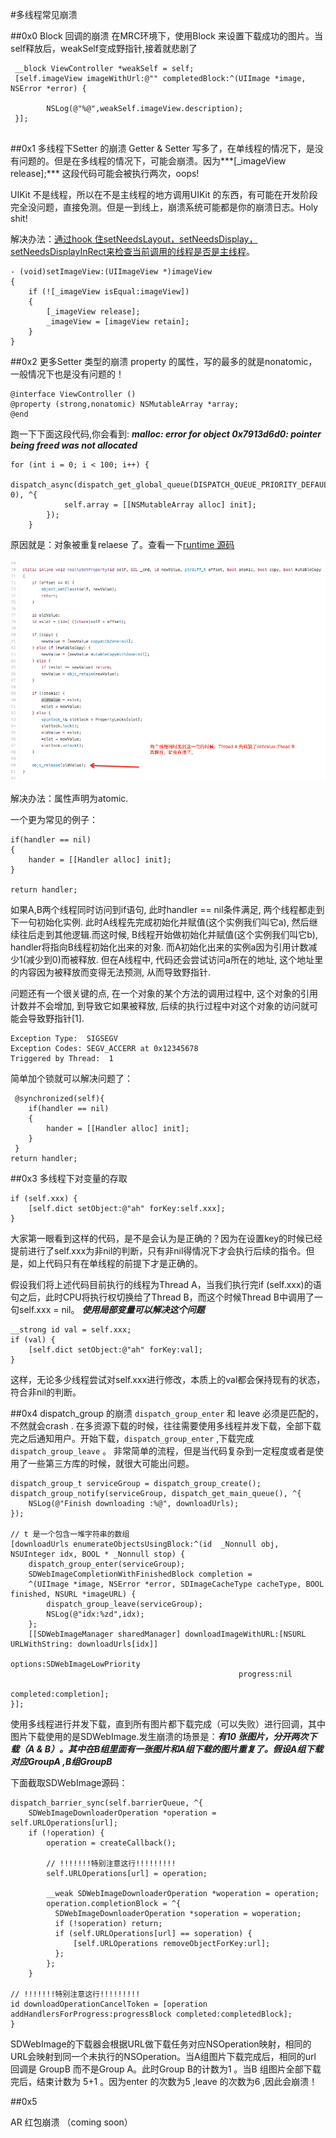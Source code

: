 

#多线程常见崩溃

##0x0 Block 回调的崩溃
在MRC环境下，使用Block 来设置下载成功的图片。当self释放后，weakSelf变成野指针,接着就悲剧了

```
 __block ViewController *weakSelf = self;
 [self.imageView imageWithUrl:@"" completedBlock:^(UIImage *image, NSError *error) {
        
        NSLog(@"%@",weakSelf.imageView.description);
 }];
 
```

##0x1 多线程下Setter 的崩溃
Getter & Setter 写多了，在单线程的情况下，是没有问题的。但是在多线程的情况下，可能会崩溃。因为***[_imageView release];*** 这段代码可能会被执行两次，oops!

UIKit 不是线程，所以在不是主线程的地方调用UIKit 的东西，有可能在开发阶段完全没问题，直接免测。但是一到线上，崩溃系统可能都是你的崩溃日志。Holy shit!

解决办法：[通过hook 住setNeedsLayout，setNeedsDisplay，setNeedsDisplayInRect来检查当前调用的线程是否是主线程](https://gist.github.com/steipete/5664345)。


```
- (void)setImageView:(UIImageView *)imageView
{
    if (![_imageView isEqual:imageView])
    {
        [_imageView release];
        _imageView = [imageView retain];
    }
}

```


##0x2 更多Setter 类型的崩溃
property 的属性，写的最多的就是nonatomic，一般情况下也是没有问题的！

```
@interface ViewController ()
@property (strong,nonatomic) NSMutableArray *array;
@end

```

跑一下下面这段代码,你会看到:
***malloc: error for object 0x7913d6d0: pointer being freed was not allocated***

```
for (int i = 0; i < 100; i++) {
        dispatch_async(dispatch_get_global_queue(DISPATCH_QUEUE_PRIORITY_DEFAULT, 0), ^{
            self.array = [[NSMutableArray alloc] init];
        });
    }    
```

原因就是：对象被重复relaese 了。查看一下[runtime 源码](https://github.com/opensource-apple/objc4/blob/master/runtime/objc-accessors.mm)

![](./1.png)

解决办法：属性声明为atomic.

一个更为常见的例子：

```
if(handler == nil)
{
	hander = [[Handler alloc] init];
}

return handler;
```

如果A,B两个线程同时访问到if语句, 此时handler == nil条件满足, 两个线程都走到下一句初始化实例.
此时A线程先完成初始化并赋值(这个实例我们叫它a), 然后继续往后走到其他逻辑.而这时候, B线程开始做初始化并赋值(这个实例我们叫它b), handler将指向B线程初始化出来的对象. 而A初始化出来的实例a因为引用计数减少1(减少到0)而被释放. 但在A线程中, 代码还会尝试访问a所在的地址, 这个地址里的内容因为被释放而变得无法预测, 从而导致野指针.

问题还有一个很关键的点, 在一个对象的某个方法的调用过程中, 这个对象的引用计数并不会增加, 到导致它如果被释放, 后续的执行过程中对这个对象的访问就可能会导致野指针[1].

```
Exception Type:  SIGSEGV
Exception Codes: SEGV_ACCERR at 0x12345678
Triggered by Thread:  1
```

简单加个锁就可以解决问题了：

```
 @synchronized(self){
 	if(handler == nil)
	{
		hander = [[Handler alloc] init];
	}
 }
return handler;
```


##0x3 多线程下对变量的存取
```
if (self.xxx) {
    [self.dict setObject:@"ah" forKey:self.xxx];
}
```

大家第一眼看到这样的代码，是不是会认为是正确的？因为在设置key的时候已经提前进行了self.xxx为非nil的判断，只有非nil得情况下才会执行后续的指令。但是，如上代码只有在单线程的前提下才是正确的。

假设我们将上述代码目前执行的线程为Thread A，当我们执行完if (self.xxx)的语句之后，此时CPU将执行权切换给了Thread B，而这个时候Thread B中调用了一句self.xxx = nil。 ***使用局部变量可以解决这个问题***

```
__strong id val = self.xxx;
if (val) {
    [self.dict setObject:@"ah" forKey:val];
}
```

这样，无论多少线程尝试对self.xxx进行修改，本质上的val都会保持现有的状态，符合非nil的判断。

##0x4 dispatch_group 的崩溃
```dispatch_group_enter``` 和 leave 必须是匹配的，不然就会crash . 在多资源下载的时候，往往需要使用多线程并发下载，全部下载完之后通知用户。开始下载，```dispatch_group_enter``` ,下载完成```dispatch_group_leave``` 。 非常简单的流程，但是当代码复杂到一定程度或者是使用了一些第三方库的时候，就很大可能出问题。


```
dispatch_group_t serviceGroup = dispatch_group_create();
dispatch_group_notify(serviceGroup, dispatch_get_main_queue(), ^{
    NSLog(@"Finish downloading :%@", downloadUrls);
});

// t 是一个包含一堆字符串的数组 
[downloadUrls enumerateObjectsUsingBlock:^(id  _Nonnull obj, NSUInteger idx, BOOL * _Nonnull stop) {
    dispatch_group_enter(serviceGroup);
    SDWebImageCompletionWithFinishedBlock completion =
    ^(UIImage *image, NSError *error, SDImageCacheType cacheType, BOOL finished, NSURL *imageURL) {
        dispatch_group_leave(serviceGroup);
        NSLog(@"idx:%zd",idx);
    };
    [[SDWebImageManager sharedManager] downloadImageWithURL:[NSURL URLWithString: downloadUrls[idx]]
                                                    options:SDWebImageLowPriority
                                                   progress:nil
                                                  completed:completion];
}];
```

使用多线程进行并发下载，直到所有图片都下载完成（可以失败）进行回调，其中图片下载使用的是SDWebImage.发生崩溃的场景是：***有10 张图片，分开两次下载（A & B）。其中在B组里面有一张图片和A组下载的图片重复了。假设A组下载对应GroupA ,B组GroupB***


下面截取SDWebImage源码：

```
dispatch_barrier_sync(self.barrierQueue, ^{
    SDWebImageDownloaderOperation *operation = self.URLOperations[url];
    if (!operation) {
        operation = createCallback();

        // !!!!!!!特别注意这行!!!!!!!!!
        self.URLOperations[url] = operation;

        __weak SDWebImageDownloaderOperation *woperation = operation;
        operation.completionBlock = ^{
          SDWebImageDownloaderOperation *soperation = woperation;
          if (!soperation) return;
          if (self.URLOperations[url] == soperation) {
              [self.URLOperations removeObjectForKey:url];
          };
        };
    }

// !!!!!!!特别注意这行!!!!!!!!!
id downloadOperationCancelToken = [operation addHandlersForProgress:progressBlock completed:completedBlock];
}
```
SDWebImage的下载器会根据URL做下载任务对应NSOperation映射，相同的URL会映射到同一个未执行的NSOperation。当A组图片下载完成后，相同的url 回调是 GroupB 而不是Group A。此时Group B的计数为1 。当B 组图片全部下载完后，结束计数为 5+1 。因为enter 的次数为5 ,leave 的次数为6 ,因此会崩溃！


##0x5

AR 红包崩溃 （coming soon）


